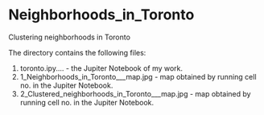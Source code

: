 # Neighborhoods_in_Toronto
Clustering neighborhoods in Toronto

The directory contains the following files:
1. toronto.ipy.... - the Jupiter Notebook of my work.
2. 1_Neighborhoods_in_Toronto___map.jpg - map obtained by running cell no. in the Jupiter Notebook.
3. 2_Clustered_neighborhoods_in_Toronto___map.jpg - map obtained by running cell no. in the Jupiter Notebook.
